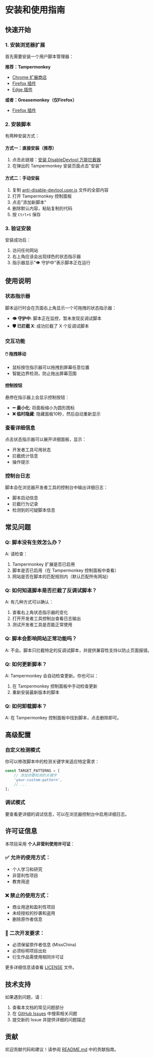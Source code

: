 # 安装和使用指南

## 快速开始

### 1. 安装浏览器扩展

首先需要安装一个用户脚本管理器：

**推荐：Tampermonkey**
- [Chrome 扩展商店](https://chrome.google.com/webstore/detail/tampermonkey/dhdgffkkebhmkfjojejmpbldmpobfkfo)
- [Firefox 插件](https://addons.mozilla.org/en-US/firefox/addon/tampermonkey/)
- [Edge 插件](https://microsoftedge.microsoft.com/addons/detail/tampermonkey/iikmkjmpaadaobahmlepeloendndfphd)

**或者：Greasemonkey（仅Firefox）**
- [Firefox 插件](https://addons.mozilla.org/en-US/firefox/addon/greasemonkey/)

### 2. 安装脚本

有两种安装方式：

#### 方式一：直接安装（推荐）
1. 点击此链接：[安装 DisableDevtool 万能拦截器](https://github.com/MissChina/anti-disable-devtool/raw/main/anti-disable-devtool.user.js)
2. 在弹出的 Tampermonkey 安装页面点击"安装"

#### 方式二：手动安装
1. 复制 [anti-disable-devtool.user.js](../anti-disable-devtool.user.js) 文件的全部内容
2. 打开 Tampermonkey 控制面板
3. 点击"添加新脚本"
4. 删除默认内容，粘贴复制的代码
5. 按 `Ctrl+S` 保存

### 3. 验证安装

安装成功后：
1. 访问任何网站
2. 右上角应该会出现绿色的状态指示器
3. 指示器显示"👁️ 守护中"表示脚本正在运行

## 使用说明

### 状态指示器

脚本运行时会在页面右上角显示一个可拖拽的状态指示器：

- **👁️ 守护中**: 脚本正在监控，暂未发现反调试脚本
- **🛡️ 已拦截 X**: 成功拦截了 X 个反调试脚本

### 交互功能

#### 🖱️ 拖拽移动
- 鼠标按住指示器可以拖拽到屏幕任意位置
- 智能边界检测，防止拖出屏幕范围

#### 控制按钮
悬停在指示器上会显示控制按钮：
- **➖ 最小化**: 将面板缩小为圆形图标
- **❌ 临时隐藏**: 隐藏面板10秒，然后自动重新显示

### 查看详细信息

点击状态指示器可以展开详细面板，显示：
- 开发者工具可用状态
- 拦截统计信息
- 操作提示

### 控制台日志

脚本会在浏览器开发者工具的控制台中输出详细日志：
- 脚本启动信息
- 拦截行为记录
- 检测到的可疑脚本信息

## 常见问题

### Q: 脚本没有生效怎么办？
A: 请检查：
1. Tampermonkey 扩展是否已启用
2. 脚本是否已启用（在 Tampermonkey 控制面板中查看）
3. 网站是否在脚本的匹配规则内（默认匹配所有网站）

### Q: 如何知道脚本是否拦截了反调试脚本？
A: 有几种方式可以确认：
1. 查看右上角状态指示器的变化
2. 打开开发者工具控制台查看日志输出
3. 测试开发者工具是否能正常使用

### Q: 脚本会影响网站正常功能吗？
A: 不会。脚本只拦截特定的反调试脚本，并提供兼容性支持以防止页面报错。

### Q: 如何更新脚本？
A: Tampermonkey 会自动检查更新。你也可以：
1. 在 Tampermonkey 控制面板中手动检查更新
2. 重新安装最新版本的脚本

### Q: 如何卸载脚本？
A: 在 Tampermonkey 控制面板中找到脚本，点击删除即可。

## 高级配置

### 自定义检测模式

你可以修改脚本中的检测关键字来适应特定需求：

```javascript
const TARGET_PATTERNS = [
    // 添加你要检测的关键字
    'your-custom-pattern',
    // ...
];
```

### 调试模式

要查看更详细的调试信息，可以在浏览器控制台中启用详细日志。

## 许可证信息

本项目采用 **个人非营利使用许可证**：

### ✅ 允许的使用方式：
- 个人学习和研究
- 非营利性项目
- 教育用途

### ❌ 禁止的使用方式：
- 商业用途和盈利性项目
- 未经授权的抄袭和盗用
- 删除原作者信息

### 🔄 二次开发要求：
- 必须保留原作者信息 (MissChina)
- 必须标明项目出处
- 衍生作品需使用相同许可证

更多详细信息请查看 [LICENSE](../LICENSE) 文件。

## 技术支持

如果遇到问题，请：
1. 查看本文档的常见问题部分
2. 在 [GitHub Issues](https://github.com/MissChina/anti-disable-devtool/issues) 中搜索相关问题
3. 提交新的 Issue 并提供详细的问题描述

## 贡献

欢迎贡献代码和建议！请参阅 [README.md](../README.md) 中的贡献指南。